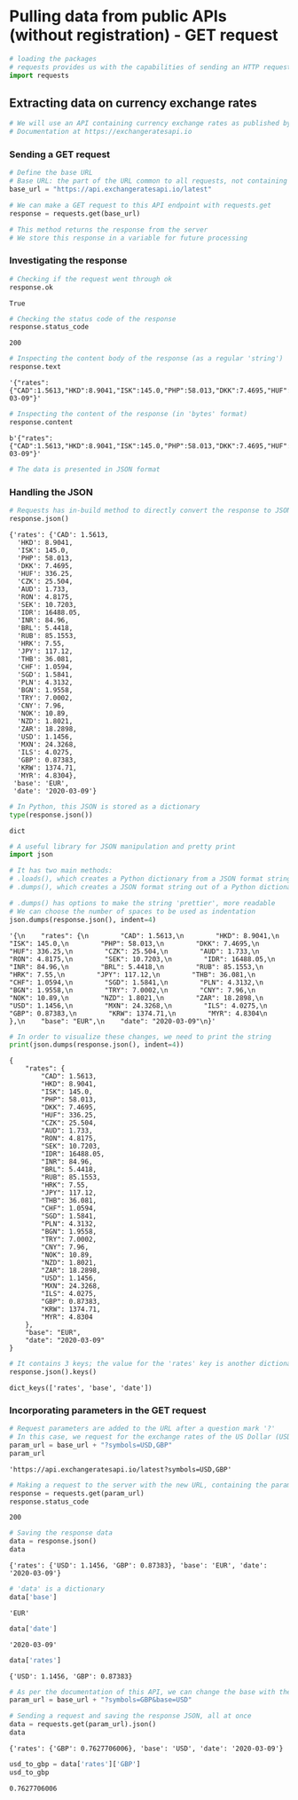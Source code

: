 # Pulling data from public APIs (without registration) - GET request


```python
# loading the packages
# requests provides us with the capabilities of sending an HTTP request to a server
import requests
```

## Extracting data on currency exchange rates


```python
# We will use an API containing currency exchange rates as published by the European Central Bank
# Documentation at https://exchangeratesapi.io
```

### Sending a GET request


```python
# Define the base URL
# Base URL: the part of the URL common to all requests, not containing the parameters
base_url = "https://api.exchangeratesapi.io/latest"
```


```python
# We can make a GET request to this API endpoint with requests.get
response = requests.get(base_url)

# This method returns the response from the server
# We store this response in a variable for future processing
```

### Investigating the response


```python
# Checking if the request went through ok
response.ok
```




    True




```python
# Checking the status code of the response
response.status_code
```




    200




```python
# Inspecting the content body of the response (as a regular 'string')
response.text
```




    '{"rates":{"CAD":1.5613,"HKD":8.9041,"ISK":145.0,"PHP":58.013,"DKK":7.4695,"HUF":336.25,"CZK":25.504,"AUD":1.733,"RON":4.8175,"SEK":10.7203,"IDR":16488.05,"INR":84.96,"BRL":5.4418,"RUB":85.1553,"HRK":7.55,"JPY":117.12,"THB":36.081,"CHF":1.0594,"SGD":1.5841,"PLN":4.3132,"BGN":1.9558,"TRY":7.0002,"CNY":7.96,"NOK":10.89,"NZD":1.8021,"ZAR":18.2898,"USD":1.1456,"MXN":24.3268,"ILS":4.0275,"GBP":0.87383,"KRW":1374.71,"MYR":4.8304},"base":"EUR","date":"2020-03-09"}'




```python
# Inspecting the content of the response (in 'bytes' format)
response.content
```




    b'{"rates":{"CAD":1.5613,"HKD":8.9041,"ISK":145.0,"PHP":58.013,"DKK":7.4695,"HUF":336.25,"CZK":25.504,"AUD":1.733,"RON":4.8175,"SEK":10.7203,"IDR":16488.05,"INR":84.96,"BRL":5.4418,"RUB":85.1553,"HRK":7.55,"JPY":117.12,"THB":36.081,"CHF":1.0594,"SGD":1.5841,"PLN":4.3132,"BGN":1.9558,"TRY":7.0002,"CNY":7.96,"NOK":10.89,"NZD":1.8021,"ZAR":18.2898,"USD":1.1456,"MXN":24.3268,"ILS":4.0275,"GBP":0.87383,"KRW":1374.71,"MYR":4.8304},"base":"EUR","date":"2020-03-09"}'




```python
# The data is presented in JSON format
```

### Handling the JSON


```python
# Requests has in-build method to directly convert the response to JSON format
response.json()
```




    {'rates': {'CAD': 1.5613,
      'HKD': 8.9041,
      'ISK': 145.0,
      'PHP': 58.013,
      'DKK': 7.4695,
      'HUF': 336.25,
      'CZK': 25.504,
      'AUD': 1.733,
      'RON': 4.8175,
      'SEK': 10.7203,
      'IDR': 16488.05,
      'INR': 84.96,
      'BRL': 5.4418,
      'RUB': 85.1553,
      'HRK': 7.55,
      'JPY': 117.12,
      'THB': 36.081,
      'CHF': 1.0594,
      'SGD': 1.5841,
      'PLN': 4.3132,
      'BGN': 1.9558,
      'TRY': 7.0002,
      'CNY': 7.96,
      'NOK': 10.89,
      'NZD': 1.8021,
      'ZAR': 18.2898,
      'USD': 1.1456,
      'MXN': 24.3268,
      'ILS': 4.0275,
      'GBP': 0.87383,
      'KRW': 1374.71,
      'MYR': 4.8304},
     'base': 'EUR',
     'date': '2020-03-09'}




```python
# In Python, this JSON is stored as a dictionary
type(response.json())
```




    dict




```python
# A useful library for JSON manipulation and pretty print
import json

# It has two main methods:
# .loads(), which creates a Python dictionary from a JSON format string (just as response.json() does)
# .dumps(), which creates a JSON format string out of a Python dictionary 
```


```python
# .dumps() has options to make the string 'prettier', more readable
# We can choose the number of spaces to be used as indentation
json.dumps(response.json(), indent=4)
```




    '{\n    "rates": {\n        "CAD": 1.5613,\n        "HKD": 8.9041,\n        "ISK": 145.0,\n        "PHP": 58.013,\n        "DKK": 7.4695,\n        "HUF": 336.25,\n        "CZK": 25.504,\n        "AUD": 1.733,\n        "RON": 4.8175,\n        "SEK": 10.7203,\n        "IDR": 16488.05,\n        "INR": 84.96,\n        "BRL": 5.4418,\n        "RUB": 85.1553,\n        "HRK": 7.55,\n        "JPY": 117.12,\n        "THB": 36.081,\n        "CHF": 1.0594,\n        "SGD": 1.5841,\n        "PLN": 4.3132,\n        "BGN": 1.9558,\n        "TRY": 7.0002,\n        "CNY": 7.96,\n        "NOK": 10.89,\n        "NZD": 1.8021,\n        "ZAR": 18.2898,\n        "USD": 1.1456,\n        "MXN": 24.3268,\n        "ILS": 4.0275,\n        "GBP": 0.87383,\n        "KRW": 1374.71,\n        "MYR": 4.8304\n    },\n    "base": "EUR",\n    "date": "2020-03-09"\n}'




```python
# In order to visualize these changes, we need to print the string
print(json.dumps(response.json(), indent=4))
```

    {
        "rates": {
            "CAD": 1.5613,
            "HKD": 8.9041,
            "ISK": 145.0,
            "PHP": 58.013,
            "DKK": 7.4695,
            "HUF": 336.25,
            "CZK": 25.504,
            "AUD": 1.733,
            "RON": 4.8175,
            "SEK": 10.7203,
            "IDR": 16488.05,
            "INR": 84.96,
            "BRL": 5.4418,
            "RUB": 85.1553,
            "HRK": 7.55,
            "JPY": 117.12,
            "THB": 36.081,
            "CHF": 1.0594,
            "SGD": 1.5841,
            "PLN": 4.3132,
            "BGN": 1.9558,
            "TRY": 7.0002,
            "CNY": 7.96,
            "NOK": 10.89,
            "NZD": 1.8021,
            "ZAR": 18.2898,
            "USD": 1.1456,
            "MXN": 24.3268,
            "ILS": 4.0275,
            "GBP": 0.87383,
            "KRW": 1374.71,
            "MYR": 4.8304
        },
        "base": "EUR",
        "date": "2020-03-09"
    }
    


```python
# It contains 3 keys; the value for the 'rates' key is another dictionary
response.json().keys()
```




    dict_keys(['rates', 'base', 'date'])



### Incorporating parameters in the GET request


```python
# Request parameters are added to the URL after a question mark '?'
# In this case, we request for the exchange rates of the US Dollar (USD) and Pound Sterling (GBP) only
param_url = base_url + "?symbols=USD,GBP"
param_url
```




    'https://api.exchangeratesapi.io/latest?symbols=USD,GBP'




```python
# Making a request to the server with the new URL, containing the parameters
response = requests.get(param_url)
response.status_code
```




    200




```python
# Saving the response data
data = response.json()
data
```




    {'rates': {'USD': 1.1456, 'GBP': 0.87383}, 'base': 'EUR', 'date': '2020-03-09'}




```python
# 'data' is a dictionary
data['base']
```




    'EUR'




```python
data['date']
```




    '2020-03-09'




```python
data['rates']
```




    {'USD': 1.1456, 'GBP': 0.87383}




```python
# As per the documentation of this API, we can change the base with the parameter 'base'
param_url = base_url + "?symbols=GBP&base=USD"
```


```python
# Sending a request and saving the response JSON, all at once
data = requests.get(param_url).json()
data
```




    {'rates': {'GBP': 0.7627706006}, 'base': 'USD', 'date': '2020-03-09'}




```python
usd_to_gbp = data['rates']['GBP']
usd_to_gbp
```




    0.7627706006



